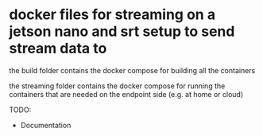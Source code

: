 # docker files for streaming on a jetson nano and srt setup to send stream data to
the build folder contains the docker compose for building all the containers

the streaming folder contains the docker compose for running the containers that are needed on the endpoint side (e.g. at home or cloud)

TODO:


- Documentation
